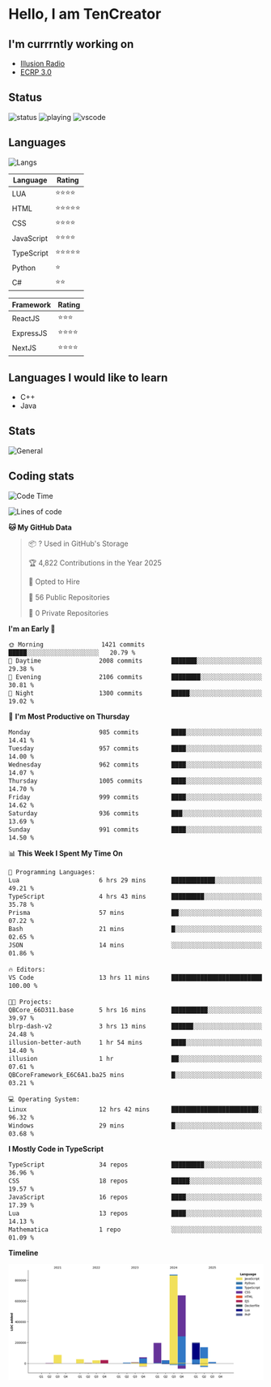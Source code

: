 # Hello, I am TenCreator

## I'm currrntly working on
- [Illusion Radio](https://illusionradio.co.uk/)
- [ECRP 3.0](http://github.com/Emerald-Coast-Roleplay/)

## Status
![status](https://api.statusbadges.me/badge/status/518334475038359555?simple=true&style=for-the-badge)
![playing](https://api.statusbadges.me/badge/playing/518334475038359555?style=for-the-badge)
![vscode](https://api.statusbadges.me/badge/vscode/518334475038359555?style=for-the-badge)

## Languages
![Langs](https://github-readme-stats.vercel.app/api/top-langs/?username=tencreator&layout=compact&theme=radical)


|Language|Rating|
|--------|------|
|LUA|⭐️⭐️⭐️⭐️|
|HTML|⭐️⭐️⭐️⭐️⭐️|
|CSS|⭐️⭐️⭐️⭐️|
|JavaScript|⭐️⭐️⭐️⭐️|
|TypeScript|⭐️⭐️⭐️⭐️⭐️|
|Python|⭐️|
|C#|⭐️⭐️ |

|Framework|Rating|
|--------|------|
|ReactJS|⭐️⭐️⭐|
|ExpressJS|⭐️⭐️⭐️⭐️|
|NextJS|⭐️⭐️⭐⭐️|

## Languages I would like to learn
- C++
- Java

## Stats
![General](https://github-readme-stats.vercel.app/api?username=tencreator&show_icons=true&theme=radical)

## Coding stats

<!--START_SECTION:waka-->
![Code Time](http://img.shields.io/badge/Code%20Time-658%20hrs%2032%20mins-blue)

![Lines of code](https://img.shields.io/badge/From%20Hello%20World%20I%27ve%20Written-2.4%20million%20lines%20of%20code-blue)

**🐱 My GitHub Data** 

> 📦 ? Used in GitHub's Storage 
 > 
> 🏆 4,822 Contributions in the Year 2025
 > 
> 💼 Opted to Hire
 > 
> 📜 56 Public Repositories 
 > 
> 🔑 0 Private Repositories 
 > 
**I'm an Early 🐤** 

```text
🌞 Morning                1421 commits        █████░░░░░░░░░░░░░░░░░░░░   20.79 % 
🌆 Daytime                2008 commits        ███████░░░░░░░░░░░░░░░░░░   29.38 % 
🌃 Evening                2106 commits        ████████░░░░░░░░░░░░░░░░░   30.81 % 
🌙 Night                  1300 commits        █████░░░░░░░░░░░░░░░░░░░░   19.02 % 
```
📅 **I'm Most Productive on Thursday** 

```text
Monday                   985 commits         ████░░░░░░░░░░░░░░░░░░░░░   14.41 % 
Tuesday                  957 commits         ████░░░░░░░░░░░░░░░░░░░░░   14.00 % 
Wednesday                962 commits         ████░░░░░░░░░░░░░░░░░░░░░   14.07 % 
Thursday                 1005 commits        ████░░░░░░░░░░░░░░░░░░░░░   14.70 % 
Friday                   999 commits         ████░░░░░░░░░░░░░░░░░░░░░   14.62 % 
Saturday                 936 commits         ███░░░░░░░░░░░░░░░░░░░░░░   13.69 % 
Sunday                   991 commits         ████░░░░░░░░░░░░░░░░░░░░░   14.50 % 
```


📊 **This Week I Spent My Time On** 

```text
💬 Programming Languages: 
Lua                      6 hrs 29 mins       ████████████░░░░░░░░░░░░░   49.21 % 
TypeScript               4 hrs 43 mins       █████████░░░░░░░░░░░░░░░░   35.78 % 
Prisma                   57 mins             ██░░░░░░░░░░░░░░░░░░░░░░░   07.22 % 
Bash                     21 mins             █░░░░░░░░░░░░░░░░░░░░░░░░   02.65 % 
JSON                     14 mins             ░░░░░░░░░░░░░░░░░░░░░░░░░   01.86 % 

🔥 Editors: 
VS Code                  13 hrs 11 mins      █████████████████████████   100.00 % 

🐱‍💻 Projects: 
QBCore_66D311.base       5 hrs 16 mins       ██████████░░░░░░░░░░░░░░░   39.97 % 
blrp-dash-v2             3 hrs 13 mins       ██████░░░░░░░░░░░░░░░░░░░   24.48 % 
illusion-better-auth     1 hr 54 mins        ████░░░░░░░░░░░░░░░░░░░░░   14.40 % 
illusion                 1 hr                ██░░░░░░░░░░░░░░░░░░░░░░░   07.61 % 
QBCoreFramework_E6C6A1.ba25 mins             █░░░░░░░░░░░░░░░░░░░░░░░░   03.21 % 

💻 Operating System: 
Linux                    12 hrs 42 mins      ████████████████████████░   96.32 % 
Windows                  29 mins             █░░░░░░░░░░░░░░░░░░░░░░░░   03.68 % 
```

**I Mostly Code in TypeScript** 

```text
TypeScript               34 repos            █████████░░░░░░░░░░░░░░░░   36.96 % 
CSS                      18 repos            █████░░░░░░░░░░░░░░░░░░░░   19.57 % 
JavaScript               16 repos            ████░░░░░░░░░░░░░░░░░░░░░   17.39 % 
Lua                      13 repos            ████░░░░░░░░░░░░░░░░░░░░░   14.13 % 
Mathematica              1 repo              ░░░░░░░░░░░░░░░░░░░░░░░░░   01.09 % 
```



**Timeline**

![Lines of Code chart](https://raw.githubusercontent.com/tencreator/tencreator/main/assets/bar_graph.png)


<!--END_SECTION:waka-->
